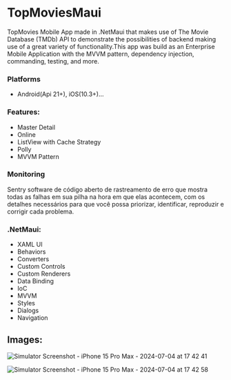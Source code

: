 # TopMoviesMaui

TopMovies Mobile App made in .NetMaui that makes use of The Movie Database (TMDb) API to demonstrate the possibilities of backend making use of a great variety of functionality.This app was build as an Enterprise Mobile Application with the MVVM pattern, dependency injection, commanding, testing, and more.

### Platforms

 - Android(Api 21+), iOS(10.3+)...

### Features:

- Master Detail
- Online
- ListView with Cache Strategy
- Polly
- MVVM Pattern

### Monitoring 
Sentry software de código aberto de rastreamento de erro que mostra todas as falhas em sua pilha na hora em que elas acontecem, com os detalhes necessários para que você possa priorizar, identificar, reproduzir e corrigir cada problema.


### .NetMaui:

- XAML UI
- Behaviors
- Converters
- Custom Controls
- Custom Renderers
- Data Binding
- IoC 
- MVVM
- Styles
- Dialogs
- Navigation

## Images:

![Simulator Screenshot - iPhone 15 Pro Max - 2024-07-04 at 17 42 41](https://github.com/tiagobpompeo/TopMoviesMaui/assets/24531205/c9a98245-225e-4f9f-9c41-fc3324ee59d2)

![Simulator Screenshot - iPhone 15 Pro Max - 2024-07-04 at 17 42 58](https://github.com/tiagobpompeo/TopMoviesMaui/assets/24531205/bea42b77-3add-4ff1-b83d-2c1a2c2c8f66)


